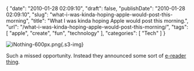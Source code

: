 {
    "date": "2010-01-28 02:09:10",
    "draft": false,
    "publishDate": "2010-01-28 02:09:10",
    "slug": "what-i-was-kinda-hoping-apple-would-post-this-morning",
    "title": "What I was kinda hoping Apple would post this morning.",
    "url": "\/what-i-was-kinda-hoping-apple-would-post-this-morning\/",
    "tags": [
        "apple",
        "create",
        "fun",
        "technology"
    ],
    "categories": [
        "Tech"
    ]
}<div class="image">

![iNothing-600px.png](//turbo.geekorium.com.au/images/iNothing-600px.png){.s3-img}

</div>

Such a missed opportunity. Instead they announced some sort of [e-reader
thing](http://apple.com/ipad).
